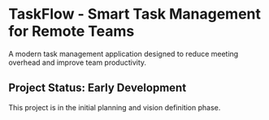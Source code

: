 # TaskFlow - Smart Task Management for Remote Teams

A modern task management application designed to reduce meeting overhead and improve team productivity.

## Project Status: Early Development

This project is in the initial planning and vision definition phase.
